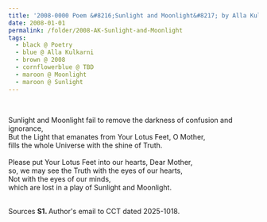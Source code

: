 ```yaml
---
title: '2008-0000 Poem &#8216;Sunlight and Moonlight&#8217; by Alla Kulkarni offered to Shri Mataji by San Francisco Bay Area Collective in 2008'
date: 2008-01-01
permalink: /folder/2008-AK-Sunlight-and-Moonlight
tags:
  - black @ Poetry
  - blue @ Alla Kulkarni
  - brown @ 2008
  - cornflowerblue @ TBD
  - maroon @ Moonlight
  - maroon @ Sunlight
---
```


<br>

<p>
Sunlight and Moonlight fail to remove the darkness of confusion and ignorance,<br>
But the Light that emanates from Your Lotus Feet, O Mother,<br>
fills the whole Universe with the shine of Truth.<br>
<br>
Please put Your Lotus Feet into our hearts, Dear Mother,<br>
so, we may see the Truth with the eyes of our hearts,<br>
Not with the eyes of our minds,<br>
which are lost in a play of Sunlight and Moonlight.
</p>

<br>

<wave-list>
<list-title color="DarkSeaGreen" width="40">Sources</list-title>
  <list-item color="BlanchedAlmond"  width="280"><b>S1. </b> Author's email to CCT dated 2025-1018.</list-item>
</wave-list>